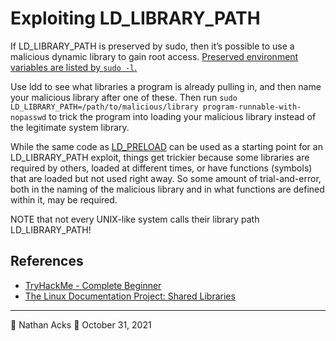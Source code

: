 # Exploiting LD_LIBRARY_PATH

If LD_LIBRARY_PATH is preserved by sudo, then it’s possible to use a malicious dynamic library to gain root access. [Preserved environment variables are listed by `sudo -l`.](enumerate-sudo-access.md)

Use ldd to see what libraries a program is already pulling in, and then name your malicious library after one of these. Then run `sudo LD_LIBRARY_PATH=/path/to/malicious/library program-runnable-with-nopasswd` to trick the program into loading your malicious library instead of the legitimate system library.

While the same code as [LD_PRELOAD](exploiting-ld-preload.md) can be used as a starting point for an LD_LIBRARY_PATH exploit, things get trickier because some libraries are required by others, loaded at different times, or have functions (symbols) that are loaded but not used right away. So some amount of trial-and-error, both in the naming of the malicious library and in what functions are defined within it, may be required.

NOTE that not every UNIX-like system calls their library path LD_LIBRARY_PATH!

## References

* [TryHackMe - Complete Beginner](tryhackme-complete-beginner.md)
* [The Linux Documentation Project: Shared Libraries](https://tldp.org/HOWTO/Program-Library-HOWTO/shared-libraries.html)

- - - -

👤 Nathan Acks
📅 October 31, 2021
